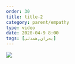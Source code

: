 ```yaml
---
order: 30
title: title-2
category: parent/empathy
type: video
date: 2020-04-9 8:00
tags: [بحران,همدلی]
---
```


[![](../../static/images/empathy-emotional-crisis-cover.webp)](../../static/videos/empathy-emotional-crisis.mp4)